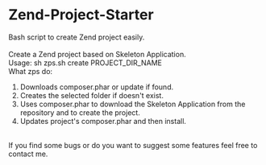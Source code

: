 Zend-Project-Starter
====================

Bash script to create Zend project easily.<br>
<br>
Create a Zend project based on Skeleton Application.<br>
Usage: sh zps.sh create PROJECT_DIR_NAME<br>
What zps do:<br>
1. Downloads composer.phar or update if found.<br>
2. Creates the selected folder if doesn't exist.<br>
3. Uses composer.phar to download the Skeleton Application from the repository and to create the project.<br>
4. Updates project's composer.phar and then install.<br>
<br>
If you find some bugs or do you want to suggest some features feel free to contact me.<br>
